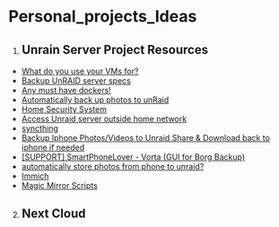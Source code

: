 # Personal_projects_Ideas

1. ## **Unrain Server Project Resources**
+ [What do you use your VMs for?](https://www.reddit.com/r/unRAID/comments/n1a9e4/what_do_you_use_your_vms_for/)
+ [Backup UnRAID server specs](https://forums.unraid.net/topic/36991-backup-unraid-server-specs/#comment-355613)
+ [Any must have dockers!](https://www.reddit.com/r/unRAID/comments/11my728/any_must_have_dockers/)
+ [Automatically back up photos to unRaid](https://www.reddit.com/r/unRAID/comments/cn7ns6/automatically_back_up_photos_to_unraid/)
+ [Home Security System](https://www.reddit.com/r/unRAID/comments/za0bvo/home_security_system/)
+ [Access Unraid server outside home network](https://www.reddit.com/r/unRAID/comments/imorxs/access_unraid_server_outside_home_network/)
+ [syncthing](https://syncthing.net/)
+ [Backup Iphone Photos/Videos to Unraid Share & Download back to iphone if needed
](https://forums.unraid.net/topic/143105-backup-iphone-photosvideos-to-unraid-share-download-back-to-iphone-if-needed/)
+ [[SUPPORT] SmartPhoneLover - Vorta (GUI for Borg Backup)](https://forums.unraid.net/topic/117021-support-smartphonelover-vorta-gui-for-borg-backup/)
+ [automatically store photos from phone to unraid?](https://forums.unraid.net/topic/96057-automatically-store-photos-from-phone-to-unraid/)
+ [Immich](https://immich.app/docs/developer/setup/)
+ [Magic Mirror Scripts](https://github.com/sdetweil/MagicMirror_scripts)

2. ## **Next Cloud**
